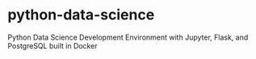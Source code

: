 # python-data-science
Python Data Science Development Environment with Jupyter, Flask, and PostgreSQL built in Docker
